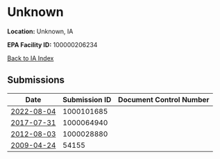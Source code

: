 # Unknown

**Location:** Unknown, IA

**EPA Facility ID:** 100000206234

[Back to IA Index](../../index.md)

## Submissions

| Date | Submission ID | Document Control Number |
|------|--------------|-------------------------|
| [2022-08-04](submissions/1000101685.md) | 1000101685 |  |
| [2017-07-31](submissions/1000064940.md) | 1000064940 |  |
| [2012-08-03](submissions/1000028880.md) | 1000028880 |  |
| [2009-04-24](submissions/54155.md) | 54155 |  |
